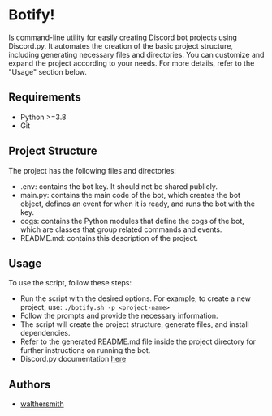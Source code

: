 # Botify!

Is command-line utility for easily creating Discord bot projects using Discord.py.
It automates the creation of the basic project structure, including generating necessary files and directories. You can customize and expand the project according to your needs. For more details, refer to the "Usage" section below.

## Requirements

- Python >=3.8 
- Git

## Project Structure

The project has the following files and directories:

- .env: contains the bot key. It should not be shared publicly.
- main.py: contains the main code of the bot, which creates the bot object, defines an event for when it is ready, and runs the bot with the key.
- cogs: contains the Python modules that define the cogs of the bot, which are classes that group related commands and events.
- README.md: contains this description of the project.

## Usage
To use the script, follow these steps:
- Run the script with the desired options. For example, to create a new project, use: `./botify.sh -p <project-name>`
- Follow the prompts and provide the necessary information.
- The script will create the project structure, generate files, and install dependencies.
- Refer to the generated README.md file inside the project directory for further instructions on running the bot.
- Discord.py documentation [here](https://discordpy.readthedocs.io/en/stable/)

## Authors
- [walthersmith](https://github.com/walthersmith)
